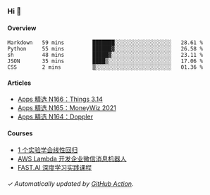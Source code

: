 ### Hi 👋

#### Overview

<!--START_SECTION:waka-->
```text
Markdown   59 mins         ███████░░░░░░░░░░░░░░░░░░   28.61 % 
Python     55 mins         ██████▓░░░░░░░░░░░░░░░░░░   26.58 % 
sh         48 mins         █████▓░░░░░░░░░░░░░░░░░░░   23.11 % 
JSON       35 mins         ████▒░░░░░░░░░░░░░░░░░░░░   17.06 % 
CSS        2 mins          ▒░░░░░░░░░░░░░░░░░░░░░░░░   01.36 % 
```
<!--END_SECTION:waka-->

#### Articles

<!-- BLOG:START -->
- [Apps 精选 N166：Things 3.14](https://huhuhang.com/post/product-hunt/product-hunt-n166?ref=github)
- [Apps 精选 N165：MoneyWiz 2021](https://huhuhang.com/post/product-hunt/product-hunt-n165?ref=github)
- [Apps 精选 N164：Doppler](https://huhuhang.com/post/product-hunt/product-hunt-n164?ref=github)<!-- BLOG:END -->

#### Courses

<!-- SYL:START -->
- [1 个实验学会线性回归](https://lanqiao.cn/courses/4855)
- [AWS Lambda 开发企业微信消息机器人](https://lanqiao.cn/courses/2868)
- [FAST.AI 深度学习实践课程](https://lanqiao.cn/courses/1445)
<!-- SYL:END -->

###### ✓ Automatically updated by [GitHub Action](https://github.com/huhuhang/huhuhang/actions).
